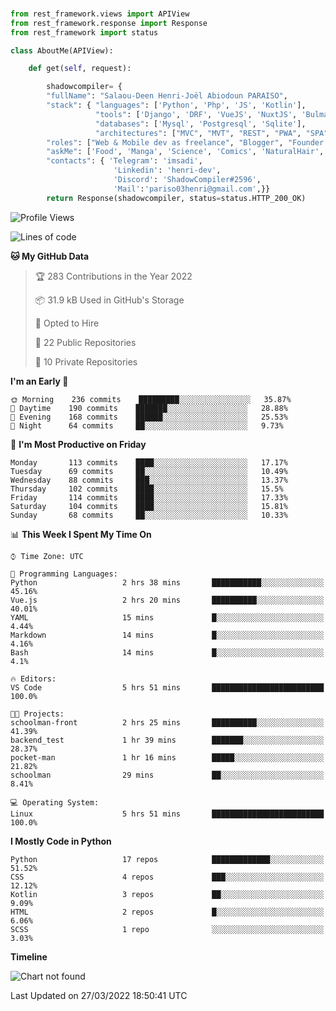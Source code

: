 ###
```python
from rest_framework.views import APIView
from rest_framework.response import Response
from rest_framework import status

class AboutMe(APIView):

    def get(self, request):

        shadowcompiler= {
        "fullName": "Salaou-Deen Henri-Joël Abiodoun PARAISO",
        "stack": { "languages": ['Python', 'Php', 'JS', 'Kotlin'],
                   "tools": ['Django', 'DRF', 'VueJS', 'NuxtJS', 'Bulma', 'Beufy'],
                   "databases": ['Mysql', 'Postgresql', 'Sqlite'],
                   "architectures": ["MVC", "MVT", "REST", "PWA", "SPA"]},        
        "roles": ["Web & Mobile dev as freelance", "Blogger", "Founder at @henrid3v", "Mentor"],
        "askMe": ['Food', 'Manga', 'Science', 'Comics', 'NaturalHair', 'Photography', 'Tech', 'Programming'],
        "contacts": { 'Telegram': 'imsadi',
                       'Linkedin': 'henri-dev',
                       'Discord': 'ShadowCompiler#2596',
                       'Mail':'pariso03henri@gmail.com',}}
        return Response(shadowcompiler, status=status.HTTP_200_OK)

```                    

<!--START_SECTION:waka-->
![Profile Views](http://img.shields.io/badge/Profile%20Views-0-blue)

![Lines of code](https://img.shields.io/badge/From%20Hello%20World%20I%27ve%20Written--3%20Thousand%20lines%20of%20code-blue)

**🐱 My GitHub Data** 

> 🏆 283 Contributions in the Year 2022
 > 
> 📦 31.9 kB Used in GitHub's Storage 
 > 
> 💼 Opted to Hire
 > 
> 📜 22 Public Repositories 
 > 
> 🔑 10 Private Repositories  
 > 
**I'm an Early 🐤** 

```text
🌞 Morning    236 commits    █████████░░░░░░░░░░░░░░░░   35.87% 
🌆 Daytime    190 commits    ███████░░░░░░░░░░░░░░░░░░   28.88% 
🌃 Evening    168 commits    ██████░░░░░░░░░░░░░░░░░░░   25.53% 
🌙 Night      64 commits     ██░░░░░░░░░░░░░░░░░░░░░░░   9.73%

```
📅 **I'm Most Productive on Friday** 

```text
Monday       113 commits    ████░░░░░░░░░░░░░░░░░░░░░   17.17% 
Tuesday      69 commits     ██░░░░░░░░░░░░░░░░░░░░░░░   10.49% 
Wednesday    88 commits     ███░░░░░░░░░░░░░░░░░░░░░░   13.37% 
Thursday     102 commits    ████░░░░░░░░░░░░░░░░░░░░░   15.5% 
Friday       114 commits    ████░░░░░░░░░░░░░░░░░░░░░   17.33% 
Saturday     104 commits    ████░░░░░░░░░░░░░░░░░░░░░   15.81% 
Sunday       68 commits     ██░░░░░░░░░░░░░░░░░░░░░░░   10.33%

```


📊 **This Week I Spent My Time On** 

```text
⌚︎ Time Zone: UTC

💬 Programming Languages: 
Python                   2 hrs 38 mins       ███████████░░░░░░░░░░░░░░   45.16% 
Vue.js                   2 hrs 20 mins       ██████████░░░░░░░░░░░░░░░   40.01% 
YAML                     15 mins             █░░░░░░░░░░░░░░░░░░░░░░░░   4.44% 
Markdown                 14 mins             █░░░░░░░░░░░░░░░░░░░░░░░░   4.16% 
Bash                     14 mins             █░░░░░░░░░░░░░░░░░░░░░░░░   4.1%

🔥 Editors: 
VS Code                  5 hrs 51 mins       █████████████████████████   100.0%

🐱‍💻 Projects: 
schoolman-front          2 hrs 25 mins       ██████████░░░░░░░░░░░░░░░   41.39% 
backend_test             1 hr 39 mins        ███████░░░░░░░░░░░░░░░░░░   28.37% 
pocket-man               1 hr 16 mins        █████░░░░░░░░░░░░░░░░░░░░   21.82% 
schoolman                29 mins             ██░░░░░░░░░░░░░░░░░░░░░░░   8.41%

💻 Operating System: 
Linux                    5 hrs 51 mins       █████████████████████████   100.0%

```

**I Mostly Code in Python** 

```text
Python                   17 repos            █████████████░░░░░░░░░░░░   51.52% 
CSS                      4 repos             ███░░░░░░░░░░░░░░░░░░░░░░   12.12% 
Kotlin                   3 repos             ██░░░░░░░░░░░░░░░░░░░░░░░   9.09% 
HTML                     2 repos             █░░░░░░░░░░░░░░░░░░░░░░░░   6.06% 
SCSS                     1 repo              ░░░░░░░░░░░░░░░░░░░░░░░░░   3.03%

```


**Timeline**

![Chart not found](https://raw.githubusercontent.com/shadowcompiler/shadowcompiler/main/charts/bar_graph.png) 


 Last Updated on 27/03/2022 18:50:41 UTC
<!--END_SECTION:waka-->
